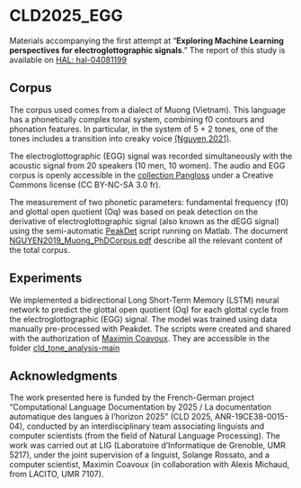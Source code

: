 # CLD2025_EGG
Materials accompanying the first attempt at “**Exploring Machine Learning perspectives for electroglottographic signals**.” 
The report of this study is available on [HAL: hal-04081199](https://hal.science/hal-04081199) 

 ## Corpus
The corpus used comes from a dialect of Muong (Vietnam). This language has a phonetically complex tonal system, combining f0 contours and phonation features. In particular, in the system of 5 + 2 tones, one of the tones includes a transition into creaky voice [(Nguyen,2021)](https://theses.hal.science/tel-03652510). 
 
 The electroglottographic (EGG) signal was recorded simultaneously with the acoustic signal from 20 speakers (10 men, 10 women). The audio and EGG corpus is openly accessible in the [collection Pangloss](https://pangloss.cnrs.fr/corpus/M%C6%B0%E1%BB%9Dng?lang=en) under a Creative Commons license (CC BY-NC-SA 3.0 fr). 

The measurement of two phonetic parameters: fundamental frequency (f0) and glottal open quotient (Oq) was based on peak detection on the derivative of electroglottographic signal (also known as the dEGG signal) using the semi-automatic [PeakDet](https://github.com/alexis-michaud/egg) script running on Matlab. The document [NGUYEN2019_Muong_PhDCorpus.pdf](https://github.com/MinhChauNGUYEN/EGG-ML/blob/main/CLD2025_EGG/NGUYEN2019_Muong_PhDCorpus.pdf) describe all the relevant content of the total corpus.

 
 ## Experiments
We implemented a bidirectional Long Short-Term Memory (LSTM) neural network to predict the glottal open quotient (Oq) for each glottal cycle from the electroglottographic (EGG) signal. The model was trained using data manually pre-processed with Peakdet. The scripts were created and shared with the authorization of [Maximin Coavoux](https://mcoavoux.github.io/). They are accessible in the folder [cld_tone_analysis-main](https://github.com/MinhChauNGUYEN/EGG-ML/tree/main/CLD2025_EGG/cld_tone_analysis-main)

 ## Acknowledgments
The work presented here is funded by the French-German project “Computational Language Documentation by 2025 / La documentation automatique des langues à l’horizon 2025” (CLD 2025, ANR-19CE38-0015-04), conducted by an interdisciplinary team associating linguists and computer scientists (from the field of Natural Language Processing). The work was carried out at LIG (Laboratoire d’Informatique de Grenoble, UMR 5217), under the joint supervision of a linguist, Solange Rossato, and a computer scientist, Maximin Coavoux (in collaboration with Alexis Michaud, from LACITO, UMR 7107).
